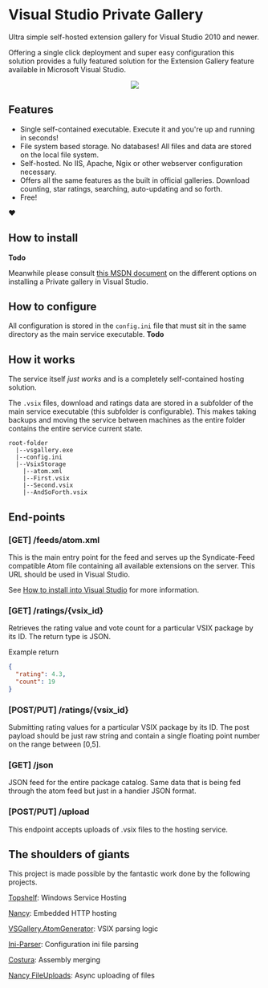 # Visual Studio Private Gallery

Ultra simple self-hosted extension gallery for Visual Studio 2010 and newer. 

Offering a single click deployment and super easy configuration this solution provides a fully featured solution for the Extension Gallery feature available in Microsoft Visual Studio.

<p align="center">
  <img src="https://raw.githubusercontent.com/sverrirs/vsgallery/master/img/extension-manager-01.png" />
</p>

## Features

* Single self-contained executable. Execute it and you're up and running in seconds!
* File system based storage. No databases! All files and data are stored on the local file system.
* Self-hosted. No IIS, Apache, Ngix or other webserver configuration necessary.
* Offers all the same features as the built in official galleries. Download counting, star ratings, searching, auto-updating and so forth.
* Free!

:heart:

## How to install

__Todo__

Meanwhile please consult [this MSDN document](https://msdn.microsoft.com/en-us/library/hh266746.aspx) on the different options on installing a Private gallery in Visual Studio.

## How to configure
All configuration is stored in the `config.ini` file that must sit in the same directory as the main service executable.
__Todo__

## How it works
The service itself _just works_ and is a completely self-contained hosting solution.

The `.vsix` files, download and ratings data are stored in a subfolder of the main service executable (this subfolder is configurable). This makes taking backups and moving the service between machines as the entire folder contains the entire service current state.

```
root-folder
  |--vsgallery.exe
  |--config.ini
  |--VsixStorage
    |--atom.xml
    |--First.vsix
	|--Second.vsix
	|--AndSoForth.vsix
```

## End-points

### [GET] /feeds/atom.xml
This is the main entry point for the feed and serves up the Syndicate-Feed compatible Atom file containing all available extensions on the server. This URL should be used in Visual Studio.

See [How to install into Visual Studio](#how-to-install) for more information.

### [GET] /ratings/{vsix_id}
Retrieves the rating value and vote count for a particular VSIX package by its ID. The return type is JSON.

Example return

``` json
{
  "rating": 4.3,
  "count": 19
}
```

### [POST/PUT] /ratings/{vsix_id}
Submitting rating values for a particular VSIX package by its ID. The post payload should be just raw string and contain a single floating point number on the range between [0,5].

### [GET] /json
JSON feed for the entire package catalog. Same data that is being fed through the atom feed but just in a handier JSON format.

### [POST/PUT] /upload
This endpoint accepts uploads of .vsix files to the hosting service.

## The shoulders of giants

This project is made possible by the fantastic work done by the following projects.

[Topshelf](https://github.com/Topshelf/Topshelf): Windows Service Hosting

[Nancy](https://github.com/NancyFx/Nancy): Embedded HTTP hosting

[VSGallery.AtomGenerator](https://github.com/garrettpauls/VSGallery.AtomGenerator): VSIX parsing logic

[Ini-Parser](https://github.com/rickyah/ini-parser): Configuration ini file parsing

[Costura](https://github.com/Fody/Costura/): Assembly merging

[Nancy FileUploads](https://github.com/bytefish/NancyFileUpload): Async uploading of files
